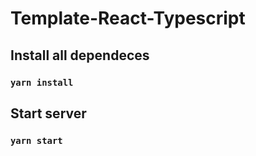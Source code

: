 # Template-React-Typescript

## Install all dependeces

### `yarn install`

## Start server

### `yarn start`

